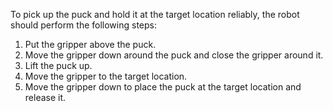 To pick up the puck and hold it at the target location reliably, the robot should perform the following steps:

1. Put the gripper above the puck.
2. Move the gripper down around the puck and close the gripper around it.
3. Lift the puck up.
4. Move the gripper to the target location.
5. Move the gripper down to place the puck at the target location and release it.
